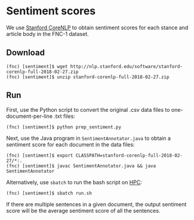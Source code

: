 # Sentiment scores

We use [Stanford CoreNLP](https://stanfordnlp.github.io/CoreNLP/) to obtain sentiment scores for each stance and article body in the FNC-1 dataset.

## Download

```
(fnc) [sentiment]$ wget http://nlp.stanford.edu/software/stanford-corenlp-full-2018-02-27.zip
(fnc) [sentiment]$ unzip stanford-corenlp-full-2018-02-27.zip
```

## Run

First, use the Python script to convert the original .csv data files to one-document-per-line .txt files:

```
(fnc) [sentiment]$ python prep_sentiment.py
```

Next, use the Java program in `SentimentAnnotator.java` to obtain a sentiment score for each document in the data files:

```
(fnc) [sentiment]$ export CLASSPATH=stanford-corenlp-full-2018-02-27/*:.
(fnc) [sentiment]$ javac SentimentAnnotator.java && java SentimentAnnotator
```

Alternatively, use `sbatch` to run the bash script on [HPC](https://wikis.nyu.edu/display/NYUHPC/High+Performance+Computing+at+NYU):

```
(fnc) [sentiment]$ sbatch run.sh
```

If there are multiple sentences in a given document, the output sentiment score will be the average sentiment score of all the sentences.

